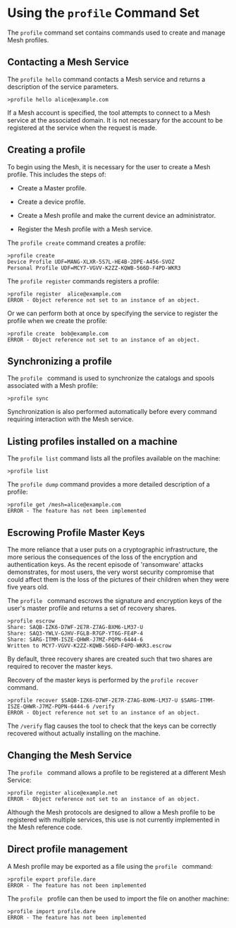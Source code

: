 
# Using the `profile` Command Set

The `profile` command set contains commands used to create and manage
Mesh profiles.


## Contacting a Mesh Service

The `profile hello` command contacts a Mesh service and returns
a description of the service parameters.


````
>profile hello alice@example.com
````

If a Mesh account is specified, the tool attempts to connect to a Mesh service
at the associated domain. It is not necessary for the account to be registered
at the service when the request is made.

## Creating a profile

To begin using the Mesh, it is necessary for the user to create a Mesh profile.
This includes the steps of:

* Create a Master profile.

* Create a device profile.

* Create a Mesh profile and make the current device an administrator.

* Register the Mesh profile with a Mesh service.

The `profile create` command creates a profile:


````
>profile create
Device Profile UDF=MANG-XLXR-5S7L-HE4B-2DPE-A456-SVOZ
Personal Profile UDF=MCY7-VGVV-K2ZZ-KQWB-566D-F4PD-WKR3
````

The `profile register` commands registers a profile:


````
>profile register  alice@example.com
ERROR - Object reference not set to an instance of an object.
````

Or we can perform both at once by specifying the service to register the profile when we create the
profile:


````
>profile create  bob@example.com
ERROR - Object reference not set to an instance of an object.
````


## Synchronizing a profile

The `profile ` command is used to synchronize the catalogs and 
spools associated with a Mesh profile:


````
>profile sync
````

Synchronization is also performed automatically before every command requiring 
interaction with the Mesh service.

## Listing profiles installed on a machine

The `profile list` command lists all the profiles available on the 
machine:


````
>profile list
````

The `profile dump` command provides a more detailed description of 
a profile:


````
>profile get /mesh=alice@example.com
ERROR - The feature has not been implemented
````

## Escrowing Profile Master Keys

The more reliance that a user puts on a cryptographic infrastructure, the more 
serious the consequences of the loss of the encryption and authentication keys.
As the recent episode of 'ransomware' attacks demonstrates, for most users, the
very worst security compromise that could affect them is the loss of the
pictures of their children when they were five years old.

The `profile ` command escrows the signature and encryption keys
of the user's master profile and returns a set of recovery shares. 


````
>profile escrow
Share: SAQB-IZK6-D7WF-2E7R-Z7AG-BXM6-LM37-U
Share: SAQ3-YWLV-GJHV-FGLB-R7GP-YT6G-FE4P-4
Share: SARG-ITMM-ISZE-QHWR-J7MZ-PQPN-6444-6
Written to MCY7-VGVV-K2ZZ-KQWB-566D-F4PD-WKR3.escrow
````

By default, three recovery shares are created such that two shares are required to
recover the master keys.

Recovery of the master keys is performed by the `profile recover`
command.


````
>profile recover $SAQB-IZK6-D7WF-2E7R-Z7AG-BXM6-LM37-U $SARG-ITMM-ISZE-QHWR-J7MZ-PQPN-6444-6 /verify
ERROR - Object reference not set to an instance of an object.
````

The `/verify` flag causes the tool to check that the keys can be correctly recovered
without actually installing on the machine.

## Changing the Mesh Service

The `profile ` command allows a profile to be registered at a different
Mesh Service:


````
>profile register alice@example.net
ERROR - Object reference not set to an instance of an object.
````

Although the Mesh protocols are designed to allow a Mesh profile to be registered with
multiple services, this use is not currently implemented in the Mesh reference code.

## Direct profile management

A Mesh profile may be exported as a file using the `profile ` command:


````
>profile export profile.dare
ERROR - The feature has not been implemented
````

The `profile ` profile can then be used to import the file on another 
machine:


````
>profile import profile.dare
ERROR - The feature has not been implemented
````

